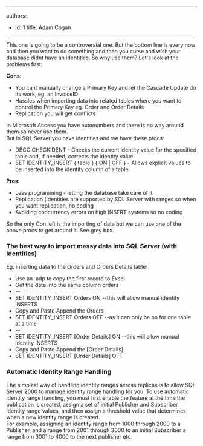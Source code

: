 

---
authors:
  - id: 1
    title: Adam Cogan
---




<span class='intro'> <p class="ssw15-rteElement-P">This one is going to be a controversial one. But the bottom line is every now and then you want to do something and then you curse and wish your database didnt have an identities. So why use them? Let's look at the problems first&#58;​​​<br></p> </span>

<p><strong>​Cons&#58;</strong></p><ul><li>You cant manually change a Primary Key and let the Cascade Update do its work, eg. an InvoiceID</li><li>Hassles when importing data into related tables where you want to control the Primary Key eg. Order and Order Details</li><li>Replication you will get conflicts</li></ul><p>In Microsoft Access you have autonumbers and there is no way around them so never use them.<br>But in SQL Server you have identities and we have these procs&#58;</p><ul><li>DBCC CHECKIDENT - Checks the current identity value for the specified table and, if needed, corrects the identity value</li><li>SET IDENTITY_INSERT &#123; table &#125; &#123; ON | OFF &#125; - Allows explicit values to be inserted into the identity column of a table</li></ul><p><strong>Pros&#58;</strong></p><ul><li>Less programming - letting the database take care of it</li><li>Replication (identities are supported by SQL Server with ranges so when you want replication, no coding</li><li>Avoiding concurrency errors on high INSERT systems so no coding</li></ul><p>So the only Con left is the importing of data but we can use one of the above procs to get around it. See grey box.</p><h3 class="ssw15-rteElement-H3">The best way to import messy data into SQL Server (with Identities)​<br></h3><p>Eg. inserting data to the Orders and Orders Details table&#58;</p><ul><li>Use an .adp to copy the first record to Excel</li><li>Get the data into the same column orders</li><li>--</li><li>SET IDENTITY_INSERT Orders ON --this will allow manual identity INSERTS</li><li>Copy and Paste Append the Orders</li><li>SET IDENTITY_INSERT Orders OFF --as it can only be on for one table at a time</li><li>--</li><li>SET IDENTITY_INSERT [Order Details] ON --this will allow manual identity INSERTS</li><li>Copy and Paste Append the [Order Details]</li><li>SET IDENTITY_INSERT [Order Details] OFF<br></li></ul><h3 class="ssw15-rteElement-H3">Automatic Identity Range Handling​<br></h3><p>The simplest way of handling identity ranges across replicas is to allow SQL Server 2000 to manage identity range handling for you. To use automatic identity range handling, you must first enable the feature at the time the publication is created, assign a set of initial Publisher and Subscriber identity range values, and then assign a threshold value that determines when a new identity range is created.<br>For example, assigning an identity range from 1000 through 2000 to a Publisher, and a range from 2001 through 3000 to an initial Subscriber a range from 3001 to 4000 to the next publisher etc.<br></p>


